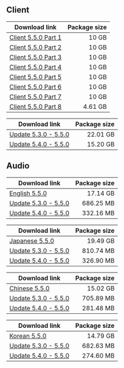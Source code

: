 ## Client

| Download link | Package size |
| ------------- | ------------:|
| [Client 5.5.0 Part 1](https://autopatchhk.yuanshen.com/client_app/download/pc_zip/20250314110016_HcIQuDGRmsbByeAE/GenshinImpact_5.5.0.zip.001) | 10 GB |
| [Client 5.5.0 Part 2](https://autopatchhk.yuanshen.com/client_app/download/pc_zip/20250314110016_HcIQuDGRmsbByeAE/GenshinImpact_5.5.0.zip.002) | 10 GB |
| [Client 5.5.0 Part 3](https://autopatchhk.yuanshen.com/client_app/download/pc_zip/20250314110016_HcIQuDGRmsbByeAE/GenshinImpact_5.5.0.zip.003) | 10 GB |
| [Client 5.5.0 Part 4](https://autopatchhk.yuanshen.com/client_app/download/pc_zip/20250314110016_HcIQuDGRmsbByeAE/GenshinImpact_5.5.0.zip.004) | 10 GB |
| [Client 5.5.0 Part 5](https://autopatchhk.yuanshen.com/client_app/download/pc_zip/20250314110016_HcIQuDGRmsbByeAE/GenshinImpact_5.5.0.zip.005) | 10 GB |
| [Client 5.5.0 Part 6](https://autopatchhk.yuanshen.com/client_app/download/pc_zip/20250314110016_HcIQuDGRmsbByeAE/GenshinImpact_5.5.0.zip.006) | 10 GB |
| [Client 5.5.0 Part 7](https://autopatchhk.yuanshen.com/client_app/download/pc_zip/20250314110016_HcIQuDGRmsbByeAE/GenshinImpact_5.5.0.zip.007) | 10 GB |
| [Client 5.5.0 Part 8](https://autopatchhk.yuanshen.com/client_app/download/pc_zip/20250314110016_HcIQuDGRmsbByeAE/GenshinImpact_5.5.0.zip.007) | 4.61 GB |

| Download link | Package size |
| ------------- | ------------:|
| [Update 5.3.0 - 5.5.0](https://autopatchhk.yuanshen.com/client_app/update/hk4e_global/game_5.3.0_5.5.0_hdiff_hLjncNZamXTtcKKo.zip) | 22.01 GB |
| [Update 5.4.0 - 5.5.0](https://autopatchhk.yuanshen.com/client_app/update/hk4e_global/game_5.4.0_5.5.0_hdiff_IlvHovyEdpXnwiCH.zip) | 15.20 GB |


## Audio

| Download link | Package size |
| ------------- | ------------:|
| [English 5.5.0](https://autopatchhk.yuanshen.com/client_app/download/pc_zip/20250314110016_HcIQuDGRmsbByeAE/Audio_English(US)_5.5.0.zip) | 17.14 GB |
| [Update 5.3.0 - 5.5.0](https://autopatchhk.yuanshen.com/client_app/update/hk4e_global/audio_en-us_5.3.0_5.5.0_hdiff_hyPqxqduaCinaiJo.zip) | 686.25 MB |
| [Update 5.4.0 - 5.5.0](https://autopatchhk.yuanshen.com/client_app/update/hk4e_global/audio_en-us_5.4.0_5.5.0_hdiff_HveRbpmNrNejbGYL.zip) | 332.16 MB |

| Download link | Package size |
| ------------- | ------------:|
| [Japanese 5.5.0](https://autopatchhk.yuanshen.com/client_app/download/pc_zip/20250314110016_HcIQuDGRmsbByeAE/Audio_Japanese_5.5.0.zip) | 19.49 GB |
| [Update 5.3.0 - 5.5.0](https://autopatchhk.yuanshen.com/client_app/update/hk4e_global/audio_ja-jp_5.3.0_5.5.0_hdiff_beYoljTPLiGPgFOz.zip) | 810.74 MB |
| [Update 5.4.0 - 5.5.0](https://autopatchhk.yuanshen.com/client_app/update/hk4e_global/audio_ja-jp_5.4.0_5.5.0_hdiff_RCsszbNmxZciMvkK.zip) | 326.90 MB |

| Download link | Package size |
| ------------- | ------------:|
| [Chinese 5.5.0](https://autopatchhk.yuanshen.com/client_app/download/pc_zip/20250314110016_HcIQuDGRmsbByeAE/Audio_Chinese_5.5.0.zip) | 15.02 GB |
| [Update 5.3.0 - 5.5.0](https://autopatchhk.yuanshen.com/client_app/update/hk4e_global/audio_zh-cn_5.3.0_5.5.0_hdiff_IjUYCPouJjYnAVzM.zip) | 705.89 MB |
| [Update 5.4.0 - 5.5.0](https://autopatchhk.yuanshen.com/client_app/update/hk4e_global/audio_zh-cn_5.4.0_5.5.0_hdiff_DuzyGAJXDnTEDcDG.zip) | 281.48 MB |

| Download link | Package size |
| ------------- | ------------:|
| [Korean 5.5.0](https://autopatchhk.yuanshen.com/client_app/download/pc_zip/20250314110016_HcIQuDGRmsbByeAE/Audio_Korean_5.5.0.zip) | 14.79 GB |
| [Update 5.3.0 - 5.5.0](https://autopatchhk.yuanshen.com/client_app/update/hk4e_global/audio_ko-kr_5.3.0_5.5.0_hdiff_IuoBNsASjDzeqgNY.zip) | 682.63 MB |
| [Update 5.4.0 - 5.5.0](https://autopatchhk.yuanshen.com/client_app/update/hk4e_global/audio_ko-kr_5.4.0_5.5.0_hdiff_gKGHXRscunFdPzdH.zip) | 274.60 MB |
